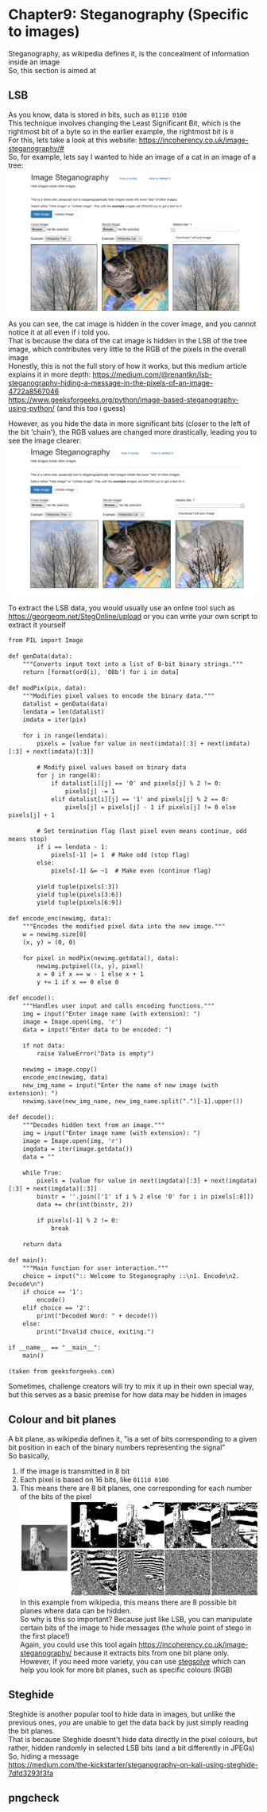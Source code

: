 # Chapter9: Steganography (Specific to images) #      
Steganography, as wikipedia defines it, is the concealment of information inside  an image  
So, this section is aimed at   
## LSB ##
As you know, data is stored in bits, such as `01110 0100`   
This technique involves changing the Least Significant Bit, which is the rightmost bit of a byte  so in the earlier example, the rightmost bit is `0`  
For this, lets take a look at this website:  https://incoherency.co.uk/image-steganography/#  
So, for example, lets say I wanted to hide an image of a cat in an image of a tree:  
![alt text](../images/image-35.png)  
As you can see, the cat image is hidden in the cover image, and you cannot notice it at all even if i told you.  
That is because the data of the cat image is hidden in the LSB of the tree image, which contributes very little to the RGB of the pixels in the overall image    
Honestly, this is not the full story of how it works, but this medium article explains it in more depth: https://medium.com/@renantkn/lsb-steganography-hiding-a-message-in-the-pixels-of-an-image-4722a8567046  
https://www.geeksforgeeks.org/python/image-based-steganography-using-python/ (and this too i guess)  

However, as you hide the data in more significant bits (closer to the left of the bit 'chain'), the RGB values are changed more drastically, leading you to see the image clearer:  
![alt text](../images/image-36.png)    

To extract the LSB data, you would usually use an online tool such as https://georgeom.net/StegOnline/upload or you can write your own script to extract it yourself  
```
from PIL import Image

def genData(data):
    """Converts input text into a list of 8-bit binary strings."""
    return [format(ord(i), '08b') for i in data]

def modPix(pix, data):
    """Modifies pixel values to encode the binary data."""
    datalist = genData(data)
    lendata = len(datalist)
    imdata = iter(pix)
    
    for i in range(lendata):
        pixels = [value for value in next(imdata)[:3] + next(imdata)[:3] + next(imdata)[:3]]
        
        # Modify pixel values based on binary data
        for j in range(8):
            if datalist[i][j] == '0' and pixels[j] % 2 != 0:
                pixels[j] -= 1
            elif datalist[i][j] == '1' and pixels[j] % 2 == 0:
                pixels[j] = pixels[j] - 1 if pixels[j] != 0 else pixels[j] + 1
        
        # Set termination flag (last pixel even means continue, odd means stop)
        if i == lendata - 1:
            pixels[-1] |= 1  # Make odd (stop flag)
        else:
            pixels[-1] &= ~1  # Make even (continue flag)
        
        yield tuple(pixels[:3])
        yield tuple(pixels[3:6])
        yield tuple(pixels[6:9])

def encode_enc(newimg, data):
    """Encodes the modified pixel data into the new image."""
    w = newimg.size[0]
    (x, y) = (0, 0)
    
    for pixel in modPix(newimg.getdata(), data):
        newimg.putpixel((x, y), pixel)
        x = 0 if x == w - 1 else x + 1
        y += 1 if x == 0 else 0

def encode():
    """Handles user input and calls encoding functions."""
    img = input("Enter image name (with extension): ")
    image = Image.open(img, 'r')
    data = input("Enter data to be encoded: ")
    
    if not data:
        raise ValueError("Data is empty")
    
    newimg = image.copy()
    encode_enc(newimg, data)
    new_img_name = input("Enter the name of new image (with extension): ")
    newimg.save(new_img_name, new_img_name.split(".")[-1].upper())

def decode():
    """Decodes hidden text from an image."""
    img = input("Enter image name (with extension): ")
    image = Image.open(img, 'r')
    imgdata = iter(image.getdata())
    data = ""
    
    while True:
        pixels = [value for value in next(imgdata)[:3] + next(imgdata)[:3] + next(imgdata)[:3]]
        binstr = ''.join(['1' if i % 2 else '0' for i in pixels[:8]])
        data += chr(int(binstr, 2))
        
        if pixels[-1] % 2 != 0:
            break
    
    return data

def main():
    """Main function for user interaction."""
    choice = input(":: Welcome to Steganography ::\n1. Encode\n2. Decode\n")
    if choice == '1':
        encode()
    elif choice == '2':
        print("Decoded Word: " + decode())
    else:
        print("Invalid choice, exiting.")

if __name__ == "__main__":
    main()

(taken from geeksforgeeks.com)
```
Sometimes, challenge creators will try to mix it up in their own special way, but this serves as a basic premise for how data may be hidden in images    
## Colour and bit planes ##  
A bit plane, as wikipedia defines it, "is a set of bits corresponding to a given bit position in each of the binary numbers representing the signal"  
So basically,   
1) If the image is transmitted in 8 bit  
2) Each pixel is based on 16 bits, like `01110 0100`  
3) This means there are 8 bit planes, one corresponding for each number of the bits of the pixel      
![alt text](Lichtenstein_bitplanes.png)  
In this example from wikipedia, this means there are 8 possible bit planes where data can be hidden.    
So why is this so important? Because just like LSB, you can manipulate certain bits of the image to hide messages (the whole point of stego in the first place!)    
Again, you could use this tool again https://incoherency.co.uk/image-steganography/ because it extracts bits from one bit plane only.  
However, if you need more variety, you can use [stegsolve](https://wiki.bi0s.in/steganography/stegsolve/) which can help you look for more bit planes, such as specific colours (RGB)    

## Steghide ##  
Steghide is another popular tool to hide data in images, but unlike the previous ones, you are unable to get the data back by just simply reading the bit planes.  
That is because Steghide doesnt't hide data directly in the pixel colours, but rather, hidden randomly in selected LSB bits  (and a bit differently in JPEGs)  
So, hiding a message  
https://medium.com/the-kickstarter/steganography-on-kali-using-steghide-7dfd3293f3fa
## pngcheck ##





